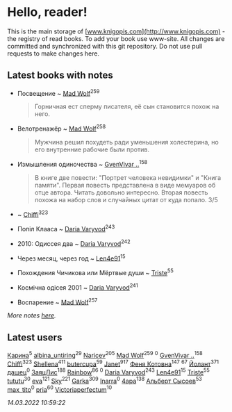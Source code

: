 # Hello, reader!
This is the main storage of [www.knigopis.com](http://www.knigopis.com) - the registry of read books.
To add your book use www-site. All changes are committed and synchronized with this git repository.
Do not use pull requests to make changes here.


## Latest books with notes
* Посвещение ~ [Mad Wolf](users/947/94738840-vkontakte)<sup>259</sup>
    > Горничная ест сперму писателя, её сын становится похож на него.

* Велотренажёр ~ [Mad Wolf](users/947/94738840-vkontakte)<sup>258</sup>
    > Мужчина решил похудеть ради уменьшения холестерина, но его внутренние рабочие были против.

* Измышления одиночества ~ [GvenVivar ..](users/158/158266434925901-facebook)<sup>158</sup>
    > В книге две повести: "Портрет человека невидимки" и "Книга памяти". Первая повесть представлена в виде мемуаров об отце автора. Читать довольно интересно. Вторая повесть похожа на набор слов и случайных цитат от куда попало. 3/5

*  ~ [Chiffi](users/105/105831994080785626680-google)<sup>323</sup>

* Попіл Клааса ~ [Daria Varyvod](users/829/829893410524253-facebook)<sup>243</sup>

* 2010: Одиссея два ~ [Daria Varyvod](users/829/829893410524253-facebook)<sup>242</sup>

* Через месяц, через год ~ [Len4e91](users/254/254448176-yandex)<sup>15</sup>

* Похождения Чичикова или Мёртвые души ~ [Triste](users/517/5175580462988229760-mailru)<sup>55</sup>

* Космічна одісея 2001 ~ [Daria Varyvod](users/829/829893410524253-facebook)<sup>241</sup>

* Воспарение ~ [Mad Wolf](users/947/94738840-vkontakte)<sup>257</sup>


_More notes [here](latest_books_with_notes.md)._


## Latest users
[Карина](users/113/113094351246440936608-google)<sup>5</sup> 
[albina_untiring](users/257/2579695-vkontakte)<sup>29</sup> 
[Naricev](users/107/107090515204537133928-google)<sup>205</sup> 
[Mad Wolf](users/947/94738840-vkontakte)<sup>259</sup> 
[](users/102/102431900572288706085-google)<sup>0</sup> 
[GvenVivar ..](users/158/158266434925901-facebook)<sup>158</sup> 
[Chiffi](users/105/105831994080785626680-google)<sup>323</sup> 
[Shellena](users/134/13413591548892934957-mailru)<sup>411</sup> 
[butercupa](users/193/193697993-vkontakte)<sup>59</sup> 
[Janet](users/108/108113656204404967440-google)<sup>917</sup> 
[Феня Котовна](users/109/109746193906459706720-google)<sup>147</sup> 
[](users/153/1537586159620888-facebook)<sup>67</sup> 
[Йолант](users/104/104690883692185089260-google)<sup>371</sup> 
[дашец](users/111/111162603959936416596-google)<sup>0</sup> 
[ЗаяцЛис](users/112/112388384595246311466-google)<sup>188</sup> 
[Rainbow](users/109/109787328219839805802-google)<sup>86</sup> 
[](users/105/105552767299996122433-google)<sup>0</sup> 
[Daria Varyvod](users/829/829893410524253-facebook)<sup>243</sup> 
[Len4e91](users/254/254448176-yandex)<sup>15</sup> 
[Triste](users/517/5175580462988229760-mailru)<sup>55</sup> 
[tututu](users/135/135685382-vkontakte)<sup>30</sup> 
[eva](users/111/111656270551033014778-google)<sup>121</sup> 
[Sky](users/118/118049897850017649660-googleplus)<sup>221</sup> 
[Garka](users/115/115753719718250012620-google)<sup>309</sup> 
[Inarra](users/101/101055787251601973291-google)<sup>0</sup> 
[4apa](users/117/117392596378069249667-google)<sup>138</sup> 
[Альберт Сысоев](users/474/47446642-vkontakte)<sup>53</sup> 
[max_tito](users/109/10967144-vkontakte)<sup>0</sup> 
[pria](users/128/128917939-vkontakte)<sup>60</sup> 
[Victoriaperfectum](users/117/117396356938980769291-google)<sup>10</sup> 


_14.03.2022 10:59:22_
